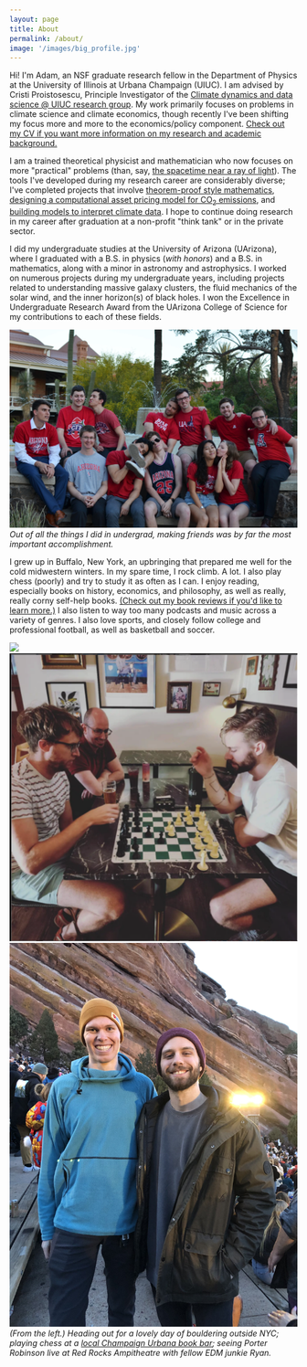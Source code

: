 ```yaml
---
layout: page
title: About
permalink: /about/
image: '/images/big_profile.jpg'
---
```


Hi! I'm Adam, an NSF graduate research fellow in the Department of Physics at the University of Illinois at Urbana Champaign (UIUC). I am advised by Cristi Proistosescu, Principle Investigator of the [Climate dynamics and data science @ UIUC research group](https://cdds-at-uiuc.github.io). My work primarily focuses on problems in climate science and climate economics, though recently I've been shifting my focus more and more to the economics/policy component. [Check out my CV if you want more information on my research and academic background.](https://www.ambauer.com/files/cv/Bauer_CV.pdf)

I am a trained theoretical physicist and mathematician who now focuses on more "practical" problems (than, say, [the spacetime near a ray of light](https://www.ambauer.com/project/null-rays-penrose)). The tools I've developed during my research career are considerably diverse; I've completed projects that involve [theorem-proof style mathematics](https://www.ambauer.com/project/solar-wind), [designing a computational asset pricing model for CO<sub>2</sub> emissions](https://www.ambauer.com/project/risk-cost-of-carbon), and [building models to interpret climate data](https://www.ambauer.com/project/heat-waves). I hope to continue doing research in my career after graduation at a non-profit "think tank" or in the private sector. 

I did my undergraduate studies at the University of Arizona (UArizona), where I graduated with a B.S. in physics (_with honors_) and a B.S. in mathematics, along with a minor in astronomy and astrophysics. I worked on numerous projects during my undergraduate years, including projects related to understanding massive galaxy clusters, the fluid mechanics of the solar wind, and the inner horizon(s) of black holes. I won the Excellence in Undergraduate Research Award from the UArizona College of Science for my contributions to each of these fields.

<div class="gallery-box">
  <div class="gallery">
    <img src="/images/about-images/friends.jpg" loading="lazy">
  </div>
  <em>Out of all the things I did in undergrad, making friends was by far the most important accomplishment.</em>
</div>

I grew up in Buffalo, New York, an upbringing that prepared me well for the cold midwestern winters. In my spare time, I rock climb. A lot. I also play chess (poorly) and try to study it as often as I can. I enjoy reading, especially books on history, economics, and philosophy, as well as really, really corny self-help books. [(Check out my book reviews if you'd like to learn more.)](https://www.ambauer.com/tags/?tag=book-review) I also listen to way too many podcasts and music across a variety of genres. I also love sports, and closely follow college and professional football, as well as basketball and soccer.

<div class="gallery-box">
  <div class="gallery">
    <img src="/images/about-images/bouldering.JPEG" loading="lazy">
    <img src="/images/about-images/chess.png" loading="lazy">
    <img src="/images/about-images/ryan.JPG" loading="lazy">
  </div>
  <em>(From the left.) Heading out for a lovely day of bouldering outside NYC; playing chess at a <a href="https://www.literarybookbar.com/">local Champaign Urbana book bar</a>; seeing Porter Robinson live at Red Rocks Ampitheatre with fellow EDM junkie Ryan.</em>
</div>
